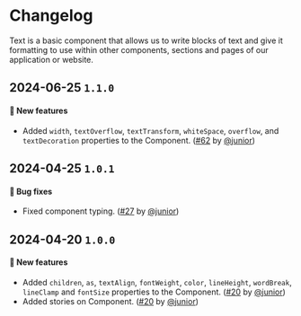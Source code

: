 # Changelog

Text is a basic component that allows us to write blocks of text and give it formatting to use within other components, sections and pages of our application or website.

## 2024-06-25 `1.1.0`

#### 🎉 New features

- Added `width`, `textOverflow`, `textTransform`, `whiteSpace`, `overflow`, and `textDecoration` properties to the Component. ([#62](https://git.rarolabs.com.br/frontend/rarui/-/merge_requests/62) by [@junior](https://git.rarolabs.com.br/junior))

## 2024-04-25 `1.0.1`

#### 🐛 Bug fixes

- Fixed component typing. ([#27](https://git.rarolabs.com.br/frontend/rarui/-/merge_requests/27) by [@junior](https://git.rarolabs.com.br/junior))

## 2024-04-20 `1.0.0`

#### 🎉 New features

- Added `children`, `as`, `textAlign`, `fontWeight`, `color`, `lineHeight`, `wordBreak`, `lineClamp` and `fontSize` properties to the Component. ([#20](https://git.rarolabs.com.br/frontend/rarui/-/merge_requests/20) by [@junior](https://git.rarolabs.com.br/junior))
- Added stories on Component. ([#20](https://git.rarolabs.com.br/frontend/rarui/-/merge_requests/20) by [@junior](https://git.rarolabs.com.br/junior))

<!-- #### 🛠 Breaking changes -->

<!-- #### 📚 3rd party library updates -->

<!-- #### 🎉 New features -->

<!-- #### 🐛 Bug fixes -->

<!-- #### 💡 Others -->
